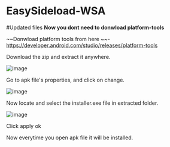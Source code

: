 # EasySideload-WSA

#Updated files
**Now you dont need to donwload platform-tools**


~~Donwload platform tools from here ~~- https://developer.android.com/studio/releases/platform-tools

Download the zip and extract it anywhere.

![image](https://user-images.githubusercontent.com/54770218/138447370-b7e06a95-90bf-4996-baeb-0ba20a40a408.png)

Go to apk file's properties, and click on change.

![image](https://user-images.githubusercontent.com/54770218/138446994-04d3832f-bc07-4b97-b28b-83d080aaa30b.png)

Now locate and select the installer.exe file in extracted folder.

![image](https://user-images.githubusercontent.com/54770218/138447153-6ecc2e7c-a0cc-4fe4-8940-368103cd0d96.png)

Click apply ok

Now everytime you open apk file it will be installed.
